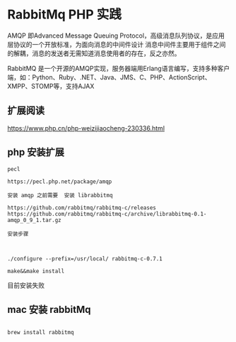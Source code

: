# RabbitMq PHP 实践

AMQP 即Advanced Message Queuing Protocol，高级消息队列协议，是应用层协议的一个开放标准，为面向消息的中间件设计
消息中间件主要用于组件之间的解耦，消息的发送者无需知道消息使用者的存在，反之亦然。

RabbitMQ 是一个开源的AMQP实现，服务器端用Erlang语言编写，支持多种客户端，如：Python、Ruby、.NET、Java、JMS、C、PHP、ActionScript、XMPP、STOMP等，支持AJAX

## 扩展阅读

https://www.php.cn/php-weizijiaocheng-230336.html

## php 安装扩展

```shell
pecl 

https://pecl.php.net/package/amqp

安装 amqp 之前需要  安装 librabbitmq

https://github.com/rabbitmq/rabbitmq-c/releases
https://github.com/rabbitmq/rabbitmq-c/archive/librabbitmq-0.1-amqp_0_9_1.tar.gz

安装步骤



./configure --prefix=/usr/local/ rabbitmq-c-0.7.1

make&&make install

```

目前安装失败

## mac 安装 rabbitMq

```shell

brew install rabbitmq

```
